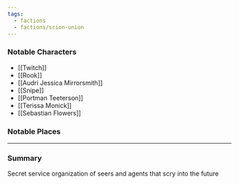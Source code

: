 ```yaml
---
tags:
  - factions
  - factions/scion-union
---
```

### Notable Characters
- [[Twitch]]
- [[Rook]]
- [[Audri Jessica Mirrorsmith]]
- [[Snipe]]
- [[Portman Teeterson]]
- [[Terissa Monick]]
- [[Sebastian Flowers]]

### Notable Places


___
### Summary
Secret service organization of seers and agents that scry into the future 



 